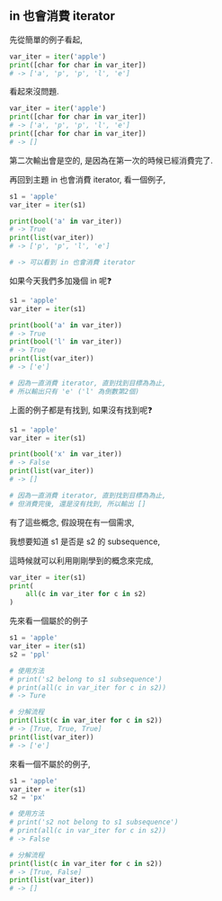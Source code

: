 ## in 也會消費 iterator

先從簡單的例子看起,

```python
var_iter = iter('apple')
print([char for char in var_iter])
# -> ['a', 'p', 'p', 'l', 'e']
```

看起來沒問題.

```python
var_iter = iter('apple')
print([char for char in var_iter])
# -> ['a', 'p', 'p', 'l', 'e']
print([char for char in var_iter])
# -> []
```

第二次輸出會是空的, 是因為在第一次的時候已經消費完了.

再回到主題 in 也會消費 iterator, 看一個例子,

```python
s1 = 'apple'
var_iter = iter(s1)

print(bool('a' in var_iter))
# -> True
print(list(var_iter))
# -> ['p', 'p', 'l', 'e']

# -> 可以看到 in 也會消費 iterator
```

如果今天我們多加幾個 in 呢:question:

```python
s1 = 'apple'
var_iter = iter(s1)

print(bool('a' in var_iter))
# -> True
print(bool('l' in var_iter))
# -> True
print(list(var_iter))
# -> ['e']

# 因為一直消費 iterator, 直到找到目標為為止,
# 所以輸出只有 'e' ('l' 為倒數第2個)
```

上面的例子都是有找到, 如果沒有找到呢:question:

```python
s1 = 'apple'
var_iter = iter(s1)

print(bool('x' in var_iter))
# -> False
print(list(var_iter))
# -> []

# 因為一直消費 iterator, 直到找到目標為為止,
# 但消費完後, 還是沒有找到, 所以輸出 []
```

有了這些概念, 假設現在有一個需求,

我想要知道 s1 是否是 s2 的 subsequence,

這時候就可以利用剛剛學到的概念來完成,

```python
var_iter = iter(s1)
print(
    all(c in var_iter for c in s2)
)
```

先來看一個屬於的例子

```python
s1 = 'apple'
var_iter = iter(s1)
s2 = 'ppl'

# 使用方法
# print('s2 belong to s1 subsequence')
# print(all(c in var_iter for c in s2))
# -> Ture

# 分解流程
print(list(c in var_iter for c in s2))
# -> [True, True, True]
print(list(var_iter))
# -> ['e']
```

來看一個不屬於的例子,

```python
s1 = 'apple'
var_iter = iter(s1)
s2 = 'px'

# 使用方法
# print('s2 not belong to s1 subsequence')
# print(all(c in var_iter for c in s2))
# -> False

# 分解流程
print(list(c in var_iter for c in s2))
# -> [True, False]
print(list(var_iter))
# -> []
```
